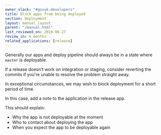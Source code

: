 ```yaml
---
owner_slack: "#govuk-developers"
title: Block apps from being deployed
section: Deployment
layout: manual_layout
parent: "/manual.html"
last_reviewed_on: 2019-06-27
review_in: 6 months
related_applications: [release]
---
```


Generally our apps and deploy pipeline should always be in a state where `master` is deployable.

If a release doesn't work on integration or staging, consider reverting the commits if you're unable to resolve the problem straight away.

In exceptional circumstances, we may wish to block deployment for a short period of time.

In this case, add a note to the application in the release app.

This should explain:

- Why the app is not deployable at the moment
- Who to contact about deploying the app
- When you expect the app to be deployable again
